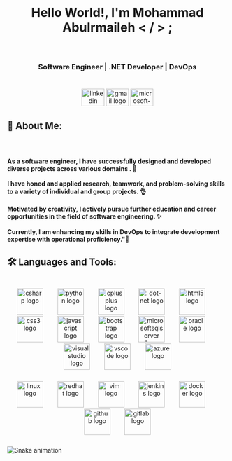 <br clear="both">

<h1 align="center">Hello World!, I'm Mohammad AbuIrmaileh < / > ;</h1>

###

<br clear="both">

<h3 align="center">Software Engineer | .NET Developer | DevOps</h3>

###

<br clear="both">

<div align="center">
  <img src="https://raw.githubusercontent.com/maurodesouza/profile-readme-generator/master/src/assets/icons/social/linkedin/default.svg" width="52" height="40" alt="linkedin logo"  />
  <img src="https://raw.githubusercontent.com/maurodesouza/profile-readme-generator/master/src/assets/icons/social/gmail/default.svg" width="52" height="40" alt="gmail logo"  />
  <img src="https://raw.githubusercontent.com/maurodesouza/profile-readme-generator/master/src/assets/icons/social/microsoft-outlook/default.svg" width="52" height="40" alt="microsoft-outlook logo"  />
</div>

###

<h2 align="left">💎 About Me:</h2>

###

<br clear="both">

<h4 align="left">As a software engineer, I have successfully designed and developed diverse projects across various domains . 🔆 <br> <br>I have honed and applied research, teamwork, and problem-solving skills to a variety of individual and group projects. 👌  <br><br>Motivated by creativity, I actively pursue further education and career opportunities in the field of software engineering.  ✨<br><br>Currently, I am enhancing my skills in DevOps to integrate development expertise with operational proficiency."🚀</h4>

###

<h2 align="left">🛠️ Languages and Tools:</h2>

###

<br clear="both">

<div align="center">
  <img src="https://skillicons.dev/icons?i=cs" height="60" alt="csharp logo"  />
  <img width="25" />
  <img src="https://skillicons.dev/icons?i=py" height="60" alt="python logo"  />
  <img width="25" />
  <img src="https://skillicons.dev/icons?i=cpp" height="60" alt="cplusplus logo"  />
  <img width="25" />
  <img src="https://skillicons.dev/icons?i=dotnet" height="60" alt="dot-net logo"  />
  <img width="25" />
  <img src="https://cdn.simpleicons.org/html5/E34F26" height="60" alt="html5 logo"  />
  <img width="25" />
  <img src="https://cdn.simpleicons.org/css3/1572B6" height="60" alt="css3 logo"  />
  <img width="25" />
  <img src="https://cdn.simpleicons.org/javascript/F7DF1E" height="60" alt="javascript logo"  />
  <img width="25" />
  <img src="https://skillicons.dev/icons?i=bootstrap" height="60" alt="bootstrap logo"  />
  <img width="25" />
  <img src="https://cdn.jsdelivr.net/gh/devicons/devicon/icons/microsoftsqlserver/microsoftsqlserver-plain.svg" height="60" alt="microsoftsqlserver logo"  />
  <img width="25" />
  <img src="https://cdn.simpleicons.org/oracle/F80000" height="60" alt="oracle logo"  />
  <img width="25" />
  <img src="https://cdn.jsdelivr.net/gh/devicons/devicon/icons/visualstudio/visualstudio-plain.svg" height="60" alt="visualstudio logo"  />
  <img width="25" />
  <img src="https://cdn.jsdelivr.net/gh/devicons/devicon/icons/vscode/vscode-original.svg" height="60" alt="vscode logo"  />
  <img width="25" />
  <img src="https://cdn.jsdelivr.net/gh/devicons/devicon/icons/azure/azure-original.svg" height="60" alt="azure logo"  />
</div>

###

<div align="center">
  <img src="https://skillicons.dev/icons?i=linux" height="60" alt="linux logo"  />
  <img width="25" />
  <img src="https://cdn.simpleicons.org/redhat/EE0000" height="60" alt="redhat logo"  />
  <img width="25" />
  <img src="https://skillicons.dev/icons?i=vim" height="60" alt="vim logo"  />
  <img width="25" />
  <img src="https://skillicons.dev/icons?i=jenkins" height="60" alt="jenkins logo"  />
  <img width="25" />
  <img src="https://skillicons.dev/icons?i=docker" height="60" alt="docker logo"  />
  <img width="25" />
  <img src="https://skillicons.dev/icons?i=github" height="60" alt="github logo"  />
  <img width="25" />
  <img src="https://cdn.jsdelivr.net/gh/devicons/devicon/icons/gitlab/gitlab-original.svg" height="60" alt="gitlab logo"  />
</div>

###

<img src="https://raw.githubusercontent.com/Aburmaileh7/Aburmaileh7/output/snake.svg" alt="Snake animation" />

###
